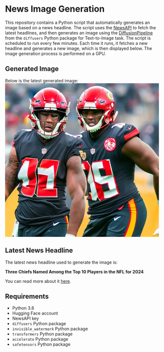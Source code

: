 # News Image Generation
This repository contains a Python script that automatically generates an image based on a news headline. The script uses the [NewsAPI](https://newsapi.org/) to fetch the latest headlines, and then generates an image using the [DiffusionPipeline](https://github.com/huggingface/diffusers) from the `diffusers` Python package for Text-to-Image task.
The script is scheduled to run every few minutes. Each time it runs, it fetches a new headline and generates a new image, which is then displayed below. The image generation process is performed on a GPU.

## Generated Image
Below is the latest generated image:
![Generated Image](image.png)

## Latest News Headline
The latest news headline used to generate the image is:

**Three Chiefs Named Among the Top 10 Players in the NFL for 2024**

You can read more about it [here](https://news.google.com/rss/articles/CBMilgFBVV95cUxOZmNaMmQyZWFXQkJjbExRcm1GaUljMjVMSDZGcHhnZmNMQUY1bE1IWWRCZEdBRUpuVVFWNU00WFRnY3lEMDFYZERJanVmeXZqMHUyUmJ5eVZoUEkzZGhjRGRqVDhNUDVURUphanNVZ2NaT0szdnhWUktVQTllMEhkUlc2SEdYWU1iMlROSHVmQUxNX1N6eHc?oc=5).

## Requirements
- Python 3.8
- Hugging Face account
- NewsAPI key
- `diffusers` Python package
- `invisible_watermark` Python package
- `transformers` Python package
- `accelerate` Python package
- `safetensors` Python package
